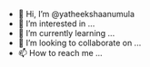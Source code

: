 - 👋 Hi, I’m @yatheekshaanumula
- 👀 I’m interested in ...
- 🌱 I’m currently learning ...
- 💞️ I’m looking to collaborate on ...
- 📫 How to reach me ...

<!---
yatheekshaanumula/yatheekshaanumula is a ✨ special ✨ repository because its `README.md` (this file) appears on your GitHub profile.
You can click the Preview link to take a look at your changes.
--->
